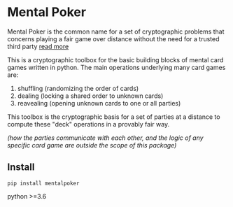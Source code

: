 # Mental Poker

Mental Poker is the common name for a set of cryptographic problems that concerns playing a fair game over distance without the need for a trusted third party [read more](https://en.wikipedia.org/wiki/Mental_poker)

This is a cryptographic toolbox for the basic building blocks of mental card games written in python. The main operations underlying many card games are:

1. shuffling (randomizing the order of cards)
2. dealing (locking a shared order to unknown cards)
3. reavealing (opening unknown cards to one or all parties)

This toolbox is the cryptographic basis for a set of parties at a distance to compute these "deck" operations in a provably fair way. 

*(how the parties communicate with each other, and the logic of any specific card game are outside the scope of this package)*

## Install

`pip install mentalpoker`

python >=3.6

